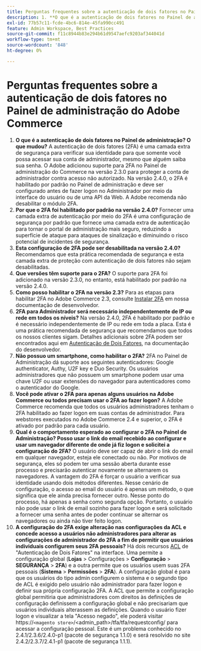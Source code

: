 ```yaml
---
title: Perguntas frequentes sobre a autenticação de dois fatores no Painel de administração do Adobe Commerce
description: 1. **O que é a autenticação de dois fatores no Painel de administração? O que mudou?** A autenticação de dois fatores (2FA) é uma camada extra de segurança para verificar sua identidade para que apenas você possa acessar sua conta de administrador, mesmo que alguém saiba sua senha. O Adobe adicionou suporte para 2FA no Painel de administração do Commerce na versão 2.3.0 para proteger a conta de administrador contra acesso não autorizado. Na versão 2.4.0, o 2FA é habilitado por padrão no Painel de administração e deve ser configurado antes de fazer logon no Administrador por meio da interface do usuário ou de uma API da Web. A Adobe recomenda não desabilitar o módulo 2FA.
exl-id: 77b57c11-fcde-4bc6-814e-45fa990cc491
feature: Admin Workspace, Best Practices
source-git-commit: f11c8944b83e294b61d9547aefc9203af344041d
workflow-type: tm+mt
source-wordcount: '848'
ht-degree: 0%

---
```


# Perguntas frequentes sobre a autenticação de dois fatores no Painel de administração do Adobe Commerce

1. **O que é a autenticação de dois fatores no Painel de administração? O que mudou?** A autenticação de dois fatores (2FA) é uma camada extra de segurança para verificar sua identidade para que somente você possa acessar sua conta de administrador, mesmo que alguém saiba sua senha. O Adobe adicionou suporte para 2FA no Painel de administração do Commerce na versão 2.3.0 para proteger a conta de administrador contra acesso não autorizado. Na versão 2.4.0, o 2FA é habilitado por padrão no Painel de administração e deve ser configurado antes de fazer logon no Administrador por meio da interface do usuário ou de uma API da Web. A Adobe recomenda não desabilitar o módulo 2FA.
1. **Por que o 2FA foi habilitado por padrão na versão 2.4.0?** Fornecer uma camada extra de autenticação por meio do 2FA é uma configuração de segurança por padrão que fornece uma camada extra de autenticação para tornar o portal de administração mais seguro, reduzindo a superfície de ataque para ataques de sinalização e diminuindo o risco potencial de incidentes de segurança.
1. **Esta configuração de 2FA pode ser desabilitada na versão 2.4.0?** Recomendamos que esta prática recomendada de segurança e esta camada extra de proteção com autenticação de dois fatores não sejam desabilitadas.
1. **Que versões têm suporte para o 2FA?** O suporte para 2FA foi adicionado na versão 2.3.0, no entanto, está habilitado por padrão na versão 2.4.0.
1. **Como posso habilitar o 2FA na versão 2.3?** Para as etapas para habilitar 2FA no Adobe Commerce 2.3, consulte [Instalar 2FA](https://devdocs.magento.com/guides/v2.3/security/two-factor-authentication.html#install-2fa) em nossa documentação de desenvolvedor.
1. **2FA para Administrador será necessário independentemente de IP ou rede em todos os níveis?** Na versão 2.4.0, 2FA é habilitado por padrão e é necessário independentemente de IP ou rede em toda a placa. Esta é uma prática recomendada de segurança que recomendamos que todos os nossos clientes sigam. Detalhes adicionais sobre 2FA podem ser encontrados aqui em [Autenticação de Dois Fatores](https://devdocs.magento.com/guides/v2.4/security/two-factor-authentication.html), na documentação do desenvolvedor.
1. **Não possuo um smartphone, como habilitar o 2FA?** 2FA no Painel de Administração dá suporte aos seguintes autenticadores: Google authenticator, Authy, U2F key e Duo Security. Os usuários administradores que não possuem um smartphone podem usar uma chave U2F ou usar extensões do navegador para autenticadores como o autenticador do Google.
1. **Você pode ativar o 2FA para apenas alguns usuários na Adobe Commerce ou todos precisam usar o 2FA ao fazer logon?** A Adobe Commerce recomenda que todos os usuários administradores tenham o 2FA habilitado ao fazer logon em suas contas de administrador. Para webstores executados no Adobe Commerce 2.4 e superior, o 2FA é ativado por padrão para cada usuário.
1. **Qual é o comportamento esperado ao configurar o 2FA no Painel de Administração? Posso usar o link do email recebido ao configurar e usar um navegador diferente de onde já fiz logon e solicitei a configuração do 2FA?** O usuário deve ser capaz de abrir o link do email em qualquer navegador, esteja ele conectado ou não. Por motivos de segurança, eles só podem ter uma sessão aberta durante esse processo e precisarão autenticar novamente se alternarem os navegadores. A vantagem do 2FA é forçar o usuário a verificar sua identidade usando dois métodos diferentes. Nesse cenário de configuração, o acesso ao email do usuário é apenas um método, o que significa que ele ainda precisa fornecer outro. Nesse ponto do processo, há apenas a senha como segunda opção. Portanto, o usuário não pode usar o link de email sozinho para fazer logon e será solicitado a fornecer uma senha antes de poder continuar se alternar os navegadores ou ainda não tiver feito logon.
1. **A configuração do 2FA exige alteração nas configurações da ACL e concede acesso a usuários não administradores para alterar as configurações de administrador do 2FA a fim de permitir que usuários individuais configurem seus 2FA pessoais?** Há dois recursos [ACL](https://devdocs.magento.com/guides/v2.4/ext-best-practices/tutorials/create-access-control-list-rule.html) de &quot;Autenticação de Dois Fatores&quot; na interface. Uma permite a configuração global (**Lojas** > Configurações > **Configuração** > **SEGURANÇA** > **2FA**) e a outra permite que os usuários usem suas 2FA pessoais (**Sistema** > **Permissões** > **2FA**). A configuração global é para que os usuários do tipo admin configurem o sistema e o segundo tipo de ACL é exigido pelo usuário não administrador para fazer logon e definir sua própria configuração 2FA. A ACL que permite a configuração global permitiria que administradores com direitos às definições de configuração definissem a configuração global e não precisariam que usuários individuais alterassem as definições. Quando o usuário fizer logon e visualizar a tela &quot;Acesso negado&quot;, ele poderá visitar https://``<magento store>``/&lt;admin\_path>/tfa/tfa/requestconfig/ para acessar a configuração pessoal. Este é um problema conhecido no 2.4.1/2.3.6/2.4.0-p1 (pacote de segurança 1.1.0) e será resolvido no site 2.4.2/2.3.7/2.4.1-p1 (pacote de segurança 1.1.1).
